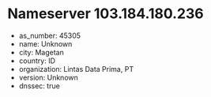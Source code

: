 # Nameserver 103.184.180.236

* as_number: 45305
* name: Unknown
* city: Magetan
* country: ID
* organization: Lintas Data Prima, PT
* version: Unknown
* dnssec: true
